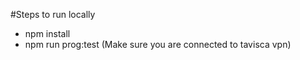 #Steps to run locally

- npm install
- npm run prog:test (Make sure you are connected to tavisca vpn)
